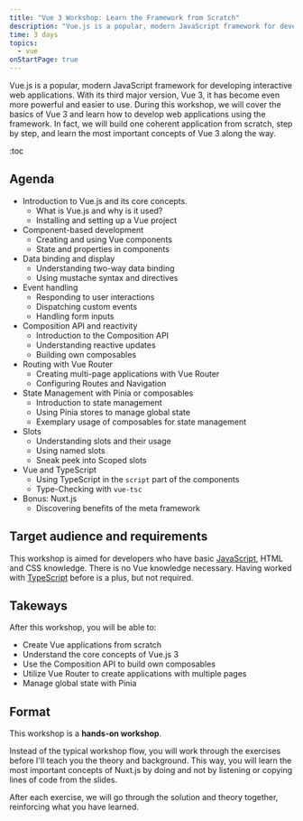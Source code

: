 ```yaml
---
title: "Vue 3 Workshop: Learn the Framework from Scratch"
description: "Vue.js is a popular, modern JavaScript framework for developing interactive web applications. This workshop is aimed at participants with no previous knowledge of using JavaScript frameworks and offers a comprehensive introduction to the basics of Vue 3."
time: 3 days
topics:
  - vue
onStartPage: true
---
```


Vue.js is a popular, modern JavaScript framework for developing interactive web applications. With its third major version, Vue 3, it has become even more powerful and easier to use.
During this workshop, we will cover the basics of Vue 3 and learn how to develop web applications using the framework. In fact, we will build one coherent application from scratch, step by step, and learn the most important concepts of Vue 3 along the way.

:toc

## Agenda

* Introduction to Vue.js and its core concepts.
  * What is Vue.js and why is it used?
  * Installing and setting up a Vue project
* Component-based development
  * Creating and using Vue components
  * State and properties in components
* Data binding and display
  * Understanding two-way data binding
  * Using mustache syntax and directives
* Event handling
  * Responding to user interactions
  * Dispatching custom events
  * Handling form inputs
* Composition API and reactivity
  * Introduction to the Composition API
  * Understanding reactive updates
  * Building own composables
* Routing with Vue Router
  * Creating multi-page applications with Vue Router
  * Configuring Routes and Navigation
* State Management with Pinia or composables
  * Introduction to state management
  * Using Pinia stores to manage global state
  * Exemplary usage of composables for state management
* Slots
  * Understanding slots and their usage
  * Using named slots
  * Sneak peek into Scoped slots
* Vue and TypeScript
  * Using TypeScript in the `script` part of the components
  * Type-Checking with `vue-tsc`
* Bonus: Nuxt.js
  * Discovering benefits of the meta framework

## Target audience and requirements

This workshop is aimed for developers who have basic [JavaScript](/workshops/javascript-beginner/), HTML and CSS knowledge. There is no Vue knowledge necessary. Having worked with [TypeScript](/workshops/typescript-beginner/) before is a plus, but not required.

## Takeways

After this workshop, you will be able to:

* Create Vue applications from scratch
* Understand the core concepts of Vue.js 3
* Use the Composition API to build own composables
* Utilize Vue Router to create applications with multiple pages
* Manage global state with Pinia

## Format

This workshop is a **hands-on workshop**.

Instead of the typical workshop flow, you will work through the exercises before I'll teach you the theory and background. This way, you will learn the most important concepts of Nuxt.js by doing and not by listening or copying lines of code from the slides.

After each exercise, we will go through the solution and theory together, reinforcing what you have learned.

